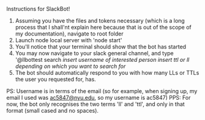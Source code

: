Instructions for SlackBot!

1. Assuming you have the files and tokens necessary (which is a long process that I shall'nt explain here because that is out of the scope of my documentation), navigate to root folder
2. Launch node local server with 'node start'
3. You'll notice that your terminal should show that the bot has started
4. You may now navigate to your slack general channel, and type '@llbottest search *insert username of interested person* *insert ttl or ll depending on which you want to search for*
5. The bot should automatically respond to you with how many LLs or TTLs the user you requested for, has.

PS: Username is in terms of the email (so for example, when signing up, my email I used was ac5847@nyu.edu, so my username is ac5847)
PPS: For now, the bot only recognises the two terms 'll' and 'ttl', and only in that format (small cased and no spaces). 
